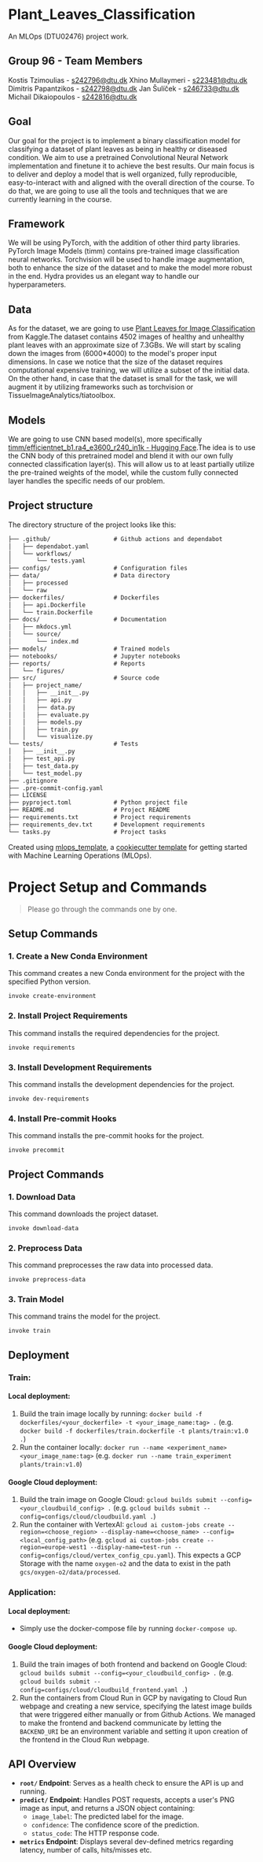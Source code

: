 # Plant_Leaves_Classification

An MLOps (DTU02476) project work.

## Group 96 - Team Members

Kostis Tzimoulias - s242796@dtu.dk
Xhino Mullaymeri - s223481@dtu.dk
Dimitris Papantzikos - s242798@dtu.dk
Jan Šulíček - s246733@dtu.dk
Michail Dikaiopoulos - s242816@dtu.dk

## Goal

Our goal for the project is to implement a binary classification model for classifying a dataset of plant leaves as being in healthy or diseased condition. We aim to use a pretrained Convolutional Neural Network implementation and finetune it to achieve the best results. Our main focus is to deliver and deploy a model that is well organized, fully reproducible, easy-to-interact with and aligned with the overall direction of the course. To do that, we are going to use all the tools and techniques that we are currently learning in the course.

## Framework

We will be using PyTorch, with the addition of other third party libraries. PyTorch Image Models (timm) contains pre-trained image classification neural networks. Torchvision will be used to handle image augmentation, both to enhance the size of the dataset and to make the model more robust in the end. Hydra provides us an elegant way to handle our hyperparameters.

## Data

As for the dataset, we are going to use [Plant Leaves for Image Classification](https://www.kaggle.com/datasets/csafrit2/plant-leaves-for-image-classification) from Kaggle.The dataset contains 4502 images of healthy and unhealthy plant leaves with an approximate size of 7.3GBs. We will start by scaling down the images from (6000*4000) to the model's proper input dimensions. In case we notice that the size of the dataset requires computational expensive training, we will utilize a subset of the initial data. On the other hand, in case that the dataset is small for the task, we will augment it by utilizing frameworks such as torchvision or TissueImageAnalytics/tiatoolbox.

## Models

We are going to use CNN based model(s), more specifically [timm/efficientnet_b1.ra4_e3600_r240_in1k - Hugging Face](https://huggingface.co/timm/efficientnet_b1.ra4_e3600_r240_in1k).The idea is to use the CNN body of this pretrained model and blend it with our own fully connected classification layer(s). This will allow us to at least partially utilize the pre-trained weights of the model, while the custom fully connected layer handles the specific needs of our problem.


## Project structure

The directory structure of the project looks like this:
```txt
├── .github/                  # Github actions and dependabot
│   ├── dependabot.yaml
│   └── workflows/
│       └── tests.yaml
├── configs/                  # Configuration files
├── data/                     # Data directory
│   ├── processed
│   └── raw
├── dockerfiles/              # Dockerfiles
│   ├── api.Dockerfile
│   └── train.Dockerfile
├── docs/                     # Documentation
│   ├── mkdocs.yml
│   └── source/
│       └── index.md
├── models/                   # Trained models
├── notebooks/                # Jupyter notebooks
├── reports/                  # Reports
│   └── figures/
├── src/                      # Source code
│   ├── project_name/
│   │   ├── __init__.py
│   │   ├── api.py
│   │   ├── data.py
│   │   ├── evaluate.py
│   │   ├── models.py
│   │   ├── train.py
│   │   └── visualize.py
└── tests/                    # Tests
│   ├── __init__.py
│   ├── test_api.py
│   ├── test_data.py
│   └── test_model.py
├── .gitignore
├── .pre-commit-config.yaml
├── LICENSE
├── pyproject.toml            # Python project file
├── README.md                 # Project README
├── requirements.txt          # Project requirements
├── requirements_dev.txt      # Development requirements
└── tasks.py                  # Project tasks
```


Created using [mlops_template](https://github.com/SkafteNicki/mlops_template),
a [cookiecutter template](https://github.com/cookiecutter/cookiecutter) for getting
started with Machine Learning Operations (MLOps).


# Project Setup and Commands

> Please go through the commands one by one.

## Setup Commands

### 1. Create a New Conda Environment
This command creates a new Conda environment for the project with the specified Python version.

`invoke create-environment`

### 2. Install Project Requirements
This command installs the required dependencies for the project.

`invoke requirements`

### 3. Install Development Requirements
This command installs the development dependencies for the project.

`invoke dev-requirements`

### 4. Install Pre-commit Hooks
This command installs the pre-commit hooks for the project.

`invoke precommit`

## Project Commands

### 1. Download Data
This command downloads the project dataset.

`invoke download-data`

### 2. Preprocess Data
This command preprocesses the raw data into processed data.

`invoke preprocess-data`

### 3. Train Model
This command trains the model for the project.

`invoke train`

## Deployment

### **Train**:
#### Local deployment:
1. Build the train image locally by running: `docker build -f dockerfiles/<your_dockerfile> -t <your_image_name:tag> .` (e.g. `docker build -f dockerfiles/train.dockerfile -t plants/train:v1.0 .`)
2. Run the container locally: `docker run --name <experiment_name> <your_image_name:tag>` (e.g. `docker run --name train_experiment plants/train:v1.0`)
#### Google Cloud deployment:
1. Build the train image on Google Cloud: `gcloud builds submit --config=<your_cloudbuild_config> .` (e.g. `gcloud builds submit --config=configs/cloud/cloudbuild.yaml .`)
2. Run the container with VertexAI: `gcloud ai custom-jobs create --region=<choose_region> --display-name=<choose_name> --config=<local_config_path>` (e.g. `gcloud ai custom-jobs create --region=europe-west1 --display-name=test-run --config=configs/cloud/vertex_config_cpu.yaml`). This expects a GCP Storage with the name `oxygen-o2` and the data to exist in the path `gcs/oxygen-o2/data/processed`.

### **Application**:
#### Local deployment:
- Simply use the docker-compose file by running `docker-compose up`.
#### Google Cloud deployment:
1. Build the train images of both frontend and backend on Google Cloud: `gcloud builds submit --config=<your_cloudbuild_config> .` (e.g. `gcloud builds submit --config=configs/cloud/cloudbuild_frontend.yaml .`)
2. Run the containers from Cloud Run in GCP by navigating to Cloud Run webpage and creating a new service, specifying the latest image builds that were triggered either manually or from Github Actions. We managed to make the frontend and backend communicate by letting the `BACKEND_URI` be an environment variable and setting it upon creation of the frontend in the Cloud Run webpage.


## API Overview
- **`root/` Endpoint**: Serves as a health check to ensure the API is up and running.
- **`predict/` Endpoint**: Handles POST requests, accepts a user's PNG image as input, and returns a JSON object containing:
  - `image_label`: The predicted label for the image.
  - `confidence`: The confidence score of the prediction.
  - `status_code`: The HTTP response code.
- **`metrics` Endpoint**: Displays several dev-defined metrics regarding latency, number of calls, hits/misses etc.


<!--### 4. Run Tests
This command runs the tests for the project and generates a coverage report.

invoke test

### 5. Build Docker Images
This command builds the Docker images for the project, one for training and one for the API.

invoke docker-build

## Documentation Commands

### 1. Build Documentation
This command builds the project documentation using MkDocs.

invoke build-docs

### 2. Serve Documentation
This command serves the project documentation locally using MkDocs.

invoke serve-docs -->
